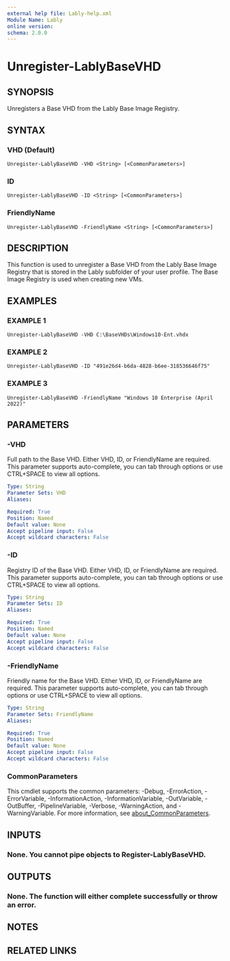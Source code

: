 ```yaml
---
external help file: Lably-help.xml
Module Name: Lably
online version:
schema: 2.0.0
---
```


# Unregister-LablyBaseVHD

## SYNOPSIS
Unregisters a Base VHD from the Lably Base Image Registry.

## SYNTAX

### VHD (Default)
```
Unregister-LablyBaseVHD -VHD <String> [<CommonParameters>]
```

### ID
```
Unregister-LablyBaseVHD -ID <String> [<CommonParameters>]
```

### FriendlyName
```
Unregister-LablyBaseVHD -FriendlyName <String> [<CommonParameters>]
```

## DESCRIPTION
This function is used to unregister a Base VHD from the Lably Base Image Registry that is stored in the Lably subfolder of your user profile.
The Base Image Registry is used when creating new VMs.

## EXAMPLES

### EXAMPLE 1
```
Unregister-LablyBaseVHD -VHD C:\BaseVHDs\Windows10-Ent.vhdx
```

### EXAMPLE 2
```
Unregister-LablyBaseVHD -ID "491e26d4-b6da-4828-b6ee-318536646f75"
```

### EXAMPLE 3
```
Unregister-LablyBaseVHD -FriendlyName "Windows 10 Enterprise (April 2022)"
```

## PARAMETERS

### -VHD
Full path to the Base VHD.
Either VHD, ID, or FriendlyName are required.
This parameter supports auto-complete, you can tab through options or use CTRL+SPACE to view all options.

```yaml
Type: String
Parameter Sets: VHD
Aliases:

Required: True
Position: Named
Default value: None
Accept pipeline input: False
Accept wildcard characters: False
```

### -ID
Registry ID of the Base VHD.
Either VHD, ID, or FriendlyName are required.
This parameter supports auto-complete, you can tab through options or use CTRL+SPACE to view all options.

```yaml
Type: String
Parameter Sets: ID
Aliases:

Required: True
Position: Named
Default value: None
Accept pipeline input: False
Accept wildcard characters: False
```

### -FriendlyName
Friendly name for the Base VHD.
Either VHD, ID, or FriendlyName are required.
This parameter supports auto-complete, you can tab through options or use CTRL+SPACE to view all options.

```yaml
Type: String
Parameter Sets: FriendlyName
Aliases:

Required: True
Position: Named
Default value: None
Accept pipeline input: False
Accept wildcard characters: False
```

### CommonParameters
This cmdlet supports the common parameters: -Debug, -ErrorAction, -ErrorVariable, -InformationAction, -InformationVariable, -OutVariable, -OutBuffer, -PipelineVariable, -Verbose, -WarningAction, and -WarningVariable. For more information, see [about_CommonParameters](http://go.microsoft.com/fwlink/?LinkID=113216).

## INPUTS

### None. You cannot pipe objects to Register-LablyBaseVHD.
## OUTPUTS

### None. The function will either complete successfully or throw an error.
## NOTES

## RELATED LINKS
